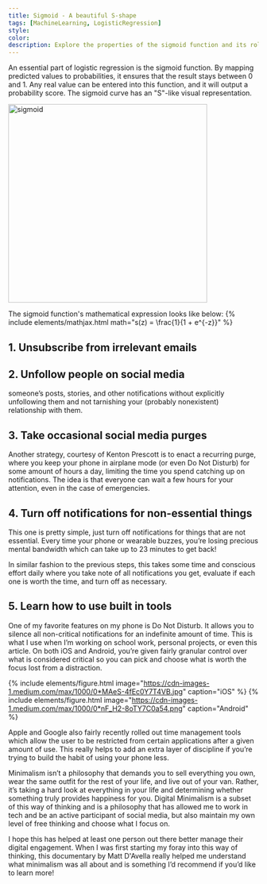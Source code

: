```yaml
---
title: Sigmoid - A beautiful S-shape
tags: [MachineLearning, LogisticRegression]
style: 
color: 
description: Explore the properties of the sigmoid function and its role in logistic regression.
---
```


An essential part of logistic regression is the sigmoid function. By mapping predicted values to probabilities, it ensures that the result stays between 0 and 1. Any real value can be entered into this function, and it will output a probability score. The sigmoid curve has an "S"-like visual representation.

<img src="https://i.imgur.com/OQNgLMr.png" alt="sigmoid" width="400"/>

The sigmoid function's mathematical expression looks like below:
{% include elements/mathjax.html math="s(z) = \frac{1}{1 + e^{-z}}" %}





## 1. Unsubscribe from irrelevant emails



## 2. Unfollow people on social media

someone’s posts, stories, and other notifications without explicitly unfollowing them and not tarnishing your (probably nonexistent) relationship with them.

## 3. Take occasional social media purges



Another strategy, courtesy of Kenton Prescott is to enact a recurring purge, where you keep your phone in airplane mode (or even Do Not Disturb) for some amount of hours a day, limiting the time you spend catching up on notifications. The idea is that everyone can wait a few hours for your attention, even in the case of emergencies.

## 4. Turn off notifications for non-essential things

This one is pretty simple, just turn off notifications for things that are not essential. Every time your phone or wearable buzzes, you’re losing precious mental bandwidth which can take up to 23 minutes to get back!

In similar fashion to the previous steps, this takes some time and conscious effort daily where you take note of all notifications you get, evaluate if each one is worth the time, and turn off as necessary.

## 5. Learn how to use built in tools

One of my favorite features on my phone is Do Not Disturb. It allows you to silence all non-critical notifications for an indefinite amount of time. This is what I use when I’m working on school work, personal projects, or even this article. On both iOS and Android, you’re given fairly granular control over what is considered critical so you can pick and choose what is worth the focus lost from a distraction.

{% include elements/figure.html image="https://cdn-images-1.medium.com/max/1000/0*MAeS-4fEc0Y7T4VB.jpg" caption="iOS" %}
{% include elements/figure.html image="https://cdn-images-1.medium.com/max/1000/0*nF_H2-8oTY7C0a54.png" caption="Android" %}

Apple and Google also fairly recently rolled out time management tools which allow the user to be restricted from certain applications after a given amount of use. This really helps to add an extra layer of discipline if you’re trying to build the habit of using your phone less.

Minimalism isn’t a philosophy that demands you to sell everything you own, wear the same outfit for the rest of your life, and live out of your van. Rather, it’s taking a hard look at everything in your life and determining whether something truly provides happiness for you. Digital Minimalism is a subset of this way of thinking and is a philosophy that has allowed me to work in tech and be an active participant of social media, but also maintain my own level of free thinking and choose what I focus on.

I hope this has helped at least one person out there better manage their digital engagement. When I was first starting my foray into this way of thinking, this documentary by Matt D'Avella really helped me understand what minimalism was all about and is something I’d recommend if you’d like to learn more!
